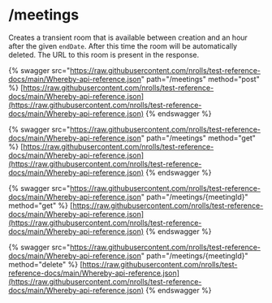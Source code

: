 # /meetings

Creates a transient room that is available between creation and an hour after the given `endDate`. After this time the room will be automatically deleted. The URL to this room is present in the response.

{% swagger src="https://raw.githubusercontent.com/nrolls/test-reference-docs/main/Whereby-api-reference.json" path="/meetings" method="post" %}
[https://raw.githubusercontent.com/nrolls/test-reference-docs/main/Whereby-api-reference.json](https://raw.githubusercontent.com/nrolls/test-reference-docs/main/Whereby-api-reference.json)
{% endswagger %}

{% swagger src="https://raw.githubusercontent.com/nrolls/test-reference-docs/main/Whereby-api-reference.json" path="/meetings" method="get" %}
[https://raw.githubusercontent.com/nrolls/test-reference-docs/main/Whereby-api-reference.json](https://raw.githubusercontent.com/nrolls/test-reference-docs/main/Whereby-api-reference.json)
{% endswagger %}

{% swagger src="https://raw.githubusercontent.com/nrolls/test-reference-docs/main/Whereby-api-reference.json" path="/meetings/{meetingId}" method="get" %}
[https://raw.githubusercontent.com/nrolls/test-reference-docs/main/Whereby-api-reference.json](https://raw.githubusercontent.com/nrolls/test-reference-docs/main/Whereby-api-reference.json)
{% endswagger %}

{% swagger src="https://raw.githubusercontent.com/nrolls/test-reference-docs/main/Whereby-api-reference.json" path="/meetings/{meetingId}" method="delete" %}
[https://raw.githubusercontent.com/nrolls/test-reference-docs/main/Whereby-api-reference.json](https://raw.githubusercontent.com/nrolls/test-reference-docs/main/Whereby-api-reference.json)
{% endswagger %}
